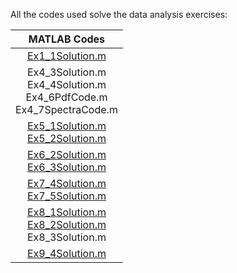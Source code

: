 All the codes used solve the data analysis exercises:

|  MATLAB Codes | 
| :------------:|
| [Ex1_1Solution.m](code/Ex1_1Solution.m)	| 
| Ex4_3Solution.m <br> Ex4_4Solution.m <br> Ex4_6PdfCode.m <br> Ex4_7SpectraCode.m	| 
| [Ex5_1Solution.m](code/Ex5_1Solution.m) <br> [Ex5_2Solution.m](code/Ex5_2Solution.m)	|  
| [Ex6_2Solution.m](code/Ex6_2Solution.m) <br> [Ex6_3Solution.m](code/Ex6_3Solution.m)	| 
| [Ex7_4Solution.m](code/Ex7_4Solution.m) <br> [Ex7_5Solution.m](code/Ex7_5Solution.m)	|
| [Ex8_1Solution.m](code/Ex8_1Solution.m) <br> [Ex8_2Solution.m](code/Ex8_2Solution.m) <br> Ex8_3Solution.m	| 
| [Ex9_4Solution.m](code/Ex9_4Solution.m)	| 
